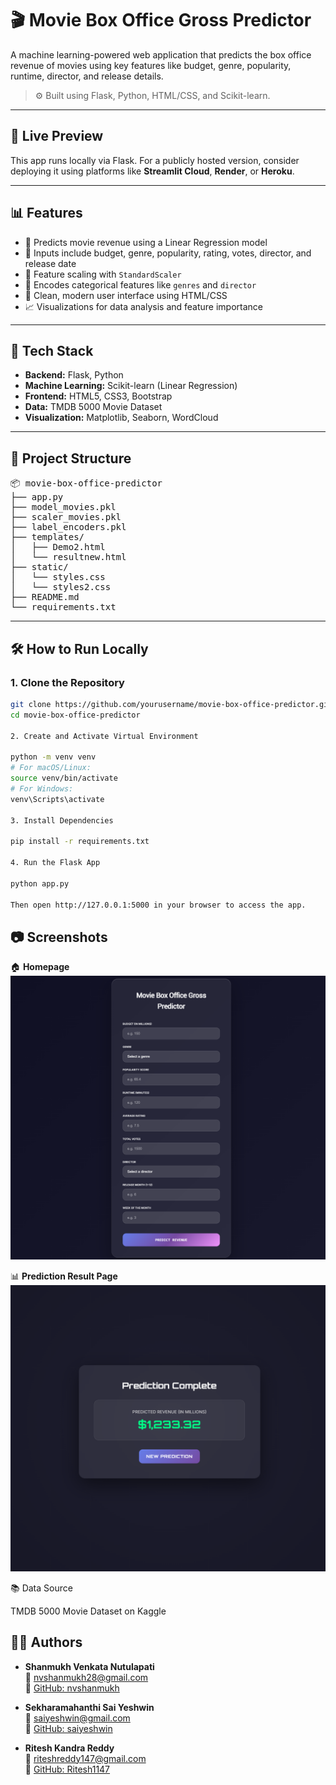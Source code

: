 # 🎬 Movie Box Office Gross Predictor

A machine learning-powered web application that predicts the box office revenue of movies using key features like budget, genre, popularity, runtime, director, and release details.

> ⚙️ Built using Flask, Python, HTML/CSS, and Scikit-learn.

---

## 🚀 Live Preview

This app runs locally via Flask. For a publicly hosted version, consider deploying it using platforms like **Streamlit Cloud**, **Render**, or **Heroku**.

---

## 📊 Features

- 🎯 Predicts movie revenue using a Linear Regression model
- 📝 Inputs include budget, genre, popularity, rating, votes, director, and release date
- 🧼 Feature scaling with `StandardScaler`
- 🔣 Encodes categorical features like `genres` and `director`
- 🎨 Clean, modern user interface using HTML/CSS
- 📈 Visualizations for data analysis and feature importance

---

## 🧠 Tech Stack

- **Backend:** Flask, Python
- **Machine Learning:** Scikit-learn (Linear Regression)
- **Frontend:** HTML5, CSS3, Bootstrap
- **Data:** TMDB 5000 Movie Dataset
- **Visualization:** Matplotlib, Seaborn, WordCloud

---

## 📁 Project Structure

<pre>
📦 movie-box-office-predictor
├── app.py
├── model_movies.pkl
├── scaler_movies.pkl
├── label_encoders.pkl
├── templates/
│   ├── Demo2.html
│   └── resultnew.html
├── static/
│   └── styles.css
│   └── styles2.css
├── README.md
└── requirements.txt
</pre>

---

## 🛠️ How to Run Locally

### 1. Clone the Repository

```bash
git clone https://github.com/yourusername/movie-box-office-predictor.git
cd movie-box-office-predictor

2. Create and Activate Virtual Environment

python -m venv venv
# For macOS/Linux:
source venv/bin/activate
# For Windows:
venv\Scripts\activate

3. Install Dependencies

pip install -r requirements.txt

4. Run the Flask App

python app.py

Then open http://127.0.0.1:5000 in your browser to access the app.
```
## 📷 Screenshots

🏠 **Homepage**  
![Homepage](homepage.png)

📊 **Prediction Result Page**  
![Result](prediction.png)

📚 Data Source

TMDB 5000 Movie Dataset on Kaggle

## 👨‍💻 Authors

- **Shanmukh Venkata Nutulapati**  
  📧 [nvshanmukh28@gmail.com](mailto:nvshanmukh28@gmail.com)  
  🔗 [GitHub: nvshanmukh](https://github.com/nvshanmukh)

- **Sekharamahanthi Sai Yeshwin**  
  📧 [saiyeshwin@gmail.com](mailto:saiyeshwin@gmail.com)  
  🔗 [GitHub: saiyeshwin](https://github.com/saiyeshwin)

- **Ritesh Kandra Reddy**  
  📧 [riteshreddy147@gmail.com](mailto:riteshreddy147@gmail.com)  
  🔗 [GitHub: Ritesh1147](https://github.com/Ritesh1147)
